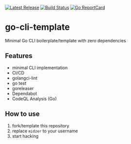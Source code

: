 [![Latest Release](https://img.shields.io/github/release/midzer/go-cli-template.svg)](https://github.com/midzer/go-cli-template/releases)
[![Build Status](https://github.com/midzer/go-cli-template/workflows/release/badge.svg)](https://github.com/midzer/go-cli-template/actions)
[![Go ReportCard](https://goreportcard.com/badge/midzer/go-cli-template)](https://goreportcard.com/report/midzer/go-cli-template)

# go-cli-template

Minimal Go CLI boilerplate/template with zero dependencies

## Features

- minimal CLI implementation
- CI/CD
- golangci-lint
- go test
- goreleaser
- Dependabot
- CodeQL Analysis (Go)

## How to use

1. fork/template this repository
2. replace `midzer` to your username
3. start hacking
